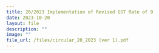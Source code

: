 ```yaml
---
title: 20/2023 Implementation of Revised GST Rate of 9
date: 2023-10-20
layout: file
description: ""
image: ""
file_url: /files/circular_20_2023 (ver 1).pdf
---
```

